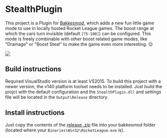 # StealthPlugin
This project is a Plugin for [Bakkesmod](https://bakkesmod.com/), which adds a new fun little game mode to use in locally hosted Rocket League games. The boost range at which the cars turn invisible (default `[75-100]`) can be configured. This mode is freely combinable with other boost related game modes, like "Drainage" or "Boost Steal" to make the game even more interesting. 😉

![](StealthPlugin.gif)

## Build instructions
Required VisualStudio version is at least VS2015. To build this project with a newer version, the v140 platform toolset needs to be installed. Just build the projct with the default configuration and the `StealthPlugin.dll` and settings file will be located in the `Output\Release` directory.

## Install instructions
Just copy the contents of the [release .zip](https://github.com/lSoleyl/StealthPlugin/releases/download/v1.0/StealthPlugin.zip) file into your bakkesmod folder (located where your `Binaries\Win32\RocketLeague.exe` is).
